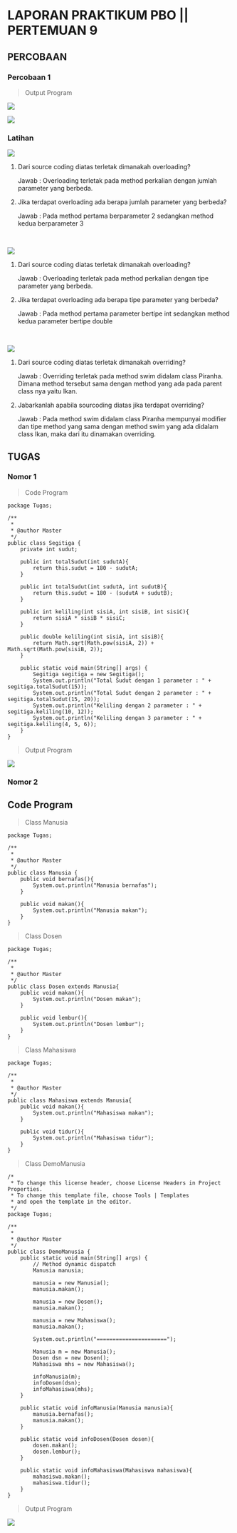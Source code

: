 # LAPORAN PRAKTIKUM PBO || PERTEMUAN 9

## PERCOBAAN

### Percobaan 1

> Output Program

![](img/p1.PNG)

![](img/p1.1.PNG)

### Latihan

![](img/l1.PNG)

1. Dari source coding diatas terletak dimanakah overloading?

   Jawab : Overloading terletak pada method perkalian dengan jumlah parameter yang berbeda.

2. Jika terdapat overloading ada berapa jumlah parameter yang berbeda?

   Jawab : Pada method pertama berparameter 2 sedangkan method kedua berparameter 3

<br>

![](img/l2.PNG)

1. Dari source coding diatas terletak dimanakah overloading?

   Jawab : Overloading terletak pada method perkalian dengan tipe parameter yang berbeda.

2. Jika terdapat overloading ada berapa tipe parameter yang berbeda?

   Jawab : Pada method pertama parameter bertipe int sedangkan method kedua parameter bertipe double

<br>

![](img/l3.PNG)

1. Dari source coding diatas terletak dimanakah overriding?

   Jawab : Overriding terletak pada method swim didalam class Piranha. Dimana method tersebut sama dengan method yang ada pada parent class nya yaitu Ikan.

2. Jabarkanlah apabila sourcoding diatas jika terdapat overriding?

   Jawab : Pada method swim didalam class Piranha mempunyai modifier dan tipe method yang sama dengan method swim yang ada didalam class Ikan, maka dari itu dinamakan overriding.

## TUGAS

### Nomor 1

> Code Program

```
package Tugas;

/**
 *
 * @author Master
 */
public class Segitiga {
    private int sudut;

    public int totalSudut(int sudutA){
        return this.sudut = 180 - sudutA;
    }

    public int totalSudut(int sudutA, int sudutB){
        return this.sudut = 180 - (sudutA + sudutB);
    }

    public int keliling(int sisiA, int sisiB, int sisiC){
        return sisiA * sisiB * sisiC;
    }

    public double keliling(int sisiA, int sisiB){
        return Math.sqrt(Math.pow(sisiA, 2)) + Math.sqrt(Math.pow(sisiB, 2));
    }

    public static void main(String[] args) {
        Segitiga segitiga = new Segitiga();
        System.out.println("Total Sudut dengan 1 parameter : " + segitiga.totalSudut(15));
        System.out.println("Total Sudut dengan 2 parameter : " + segitiga.totalSudut(15, 20));
        System.out.println("Keliling dengan 2 parameter : " + segitiga.keliling(10, 12));
        System.out.println("Keliling dengan 3 parameter : " + segitiga.keliling(4, 5, 6));
    }
}
```

> Output Program

![](img/t1.PNG)

### Nomor 2

## Code Program

> Class Manusia

```
package Tugas;

/**
 *
 * @author Master
 */
public class Manusia {
    public void bernafas(){
        System.out.println("Manusia bernafas");
    }

    public void makan(){
        System.out.println("Manusia makan");
    }
}
```

> Class Dosen

```
package Tugas;

/**
 *
 * @author Master
 */
public class Dosen extends Manusia{
    public void makan(){
        System.out.println("Dosen makan");
    }

    public void lembur(){
        System.out.println("Dosen lembur");
    }
}
```

> Class Mahasiswa

```
package Tugas;

/**
 *
 * @author Master
 */
public class Mahasiswa extends Manusia{
    public void makan(){
        System.out.println("Mahasiswa makan");
    }

    public void tidur(){
        System.out.println("Mahasiswa tidur");
    }
}
```

> Class DemoManusia

```
/*
 * To change this license header, choose License Headers in Project Properties.
 * To change this template file, choose Tools | Templates
 * and open the template in the editor.
 */
package Tugas;

/**
 *
 * @author Master
 */
public class DemoManusia {
    public static void main(String[] args) {
        // Method dynamic dispatch
        Manusia manusia;

        manusia = new Manusia();
        manusia.makan();

        manusia = new Dosen();
        manusia.makan();

        manusia = new Mahasiswa();
        manusia.makan();

        System.out.println("======================");

        Manusia m = new Manusia();
        Dosen dsn = new Dosen();
        Mahasiswa mhs = new Mahasiswa();

        infoManusia(m);
        infoDosen(dsn);
        infoMahasiswa(mhs);
    }

    public static void infoManusia(Manusia manusia){
        manusia.bernafas();
        manusia.makan();
    }

    public static void infoDosen(Dosen dosen){
        dosen.makan();
        dosen.lembur();
    }

    public static void infoMahasiswa(Mahasiswa mahasiswa){
        mahasiswa.makan();
        mahasiswa.tidur();
    }
}
```

> Output Program

![](img/t2.PNG)
